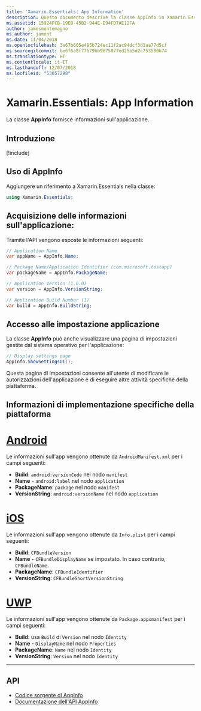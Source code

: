 ```yaml
---
title: 'Xamarin.Essentials: App Information'
description: Questo documento descrive la classe AppInfo in Xamarin.Essentials, che fornisce informazioni sull'applicazione. Ad esempio, espone il nome e la versione dell'app.
ms.assetid: 15924FCB-19E0-45B2-944E-E94FD7AE12FA
author: jamesmontemagno
ms.author: jamont
ms.date: 11/04/2018
ms.openlocfilehash: 3e67b605e485b724ec11f2ac94dcf3d1aa77d5cf
ms.sourcegitcommit: be6f6a8f77679bb9675077ed25b5d2c753580b74
ms.translationtype: HT
ms.contentlocale: it-IT
ms.lasthandoff: 12/07/2018
ms.locfileid: "53057298"
---
```

# <a name="xamarinessentials-app-information"></a>Xamarin.Essentials: App Information

La classe **AppInfo** fornisce informazioni sull'applicazione.

## <a name="get-started"></a>Introduzione

[!include[](~/essentials/includes/get-started.md)]

## <a name="using-appinfo"></a>Uso di AppInfo

Aggiungere un riferimento a Xamarin.Essentials nella classe:

```csharp
using Xamarin.Essentials;
```

## <a name="obtaining-application-information"></a>Acquisizione delle informazioni sull'applicazione:

Tramite l'API vengono esposte le informazioni seguenti:

```csharp
// Application Name
var appName = AppInfo.Name;

// Package Name/Application Identifier (com.microsoft.testapp)
var packageName = AppInfo.PackageName;

// Application Version (1.0.0)
var version = AppInfo.VersionString;

// Application Build Number (1)
var build = AppInfo.BuildString;
```

## <a name="displaying-application-settings"></a>Accesso alle impostazione applicazione

La classe **AppInfo** può anche visualizzare una pagina di impostazioni gestite dal sistema operativo per l'applicazione:

```csharp
// Display settings page
AppInfo.ShowSettingsUI();
```

Questa pagina di impostazioni consente all'utente di modificare le autorizzazioni dell'applicazione e di eseguire altre attività specifiche della piattaforma.

## <a name="platform-implementation-specifics"></a>Informazioni di implementazione specifiche della piattaforma

# <a name="androidtabandroid"></a>[Android](#tab/android)

Le informazioni sull'app vengono ottenute da `AndroidManifest.xml` per i campi seguenti:

- **Build**: `android:versionCode` nel nodo `manifest`
- **Name** - `android:label` nel nodo `application`
- **PackageName**: `package` nel nodo `manifest`
- **VersionString**: `android:versionName` nel nodo `application`

# <a name="iostabios"></a>[iOS](#tab/ios)

Le informazioni sull'app vengono ottenute da `Info.plist` per i campi seguenti:

- **Build**: `CFBundleVersion`
- **Name** - `CFBundleDisplayName` se impostato. In caso contrario, `CFBundleName`.
- **PackageName**: `CFBundleIdentifier`
- **VersionString**: `CFBundleShortVersionString`

# <a name="uwptabuwp"></a>[UWP](#tab/uwp)

Le informazioni sull'app vengono ottenute da `Package.appxmanifest` per i campi seguenti:

- **Build**: usa `Build` di `Version` nel nodo `Identity`
- **Name** - `DisplayName` nel nodo `Properties`
- **PackageName**: `Name` nel nodo `Identity`
- **VersionString**: `Version` nel nodo `Identity`


--------------

## <a name="api"></a>API

- [Codice sorgente di AppInfo](https://github.com/xamarin/Essentials/tree/master/Xamarin.Essentials/AppInfo)
- [Documentazione dell'API AppInfo](xref:Xamarin.Essentials.AppInfo)
